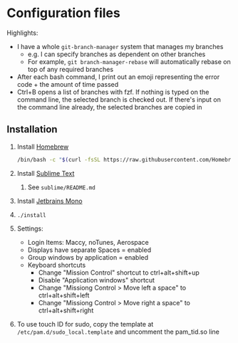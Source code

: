 # Configuration files

Highlights:

* I have a whole `git-branch-manager` system that manages my branches
    * e.g. I can specify branches as dependent on other branches
    * For example, `git branch-manager-rebase` will automatically rebase on top of any required branches
* After each bash command, I print out an emoji representing the error code + the amount of time passed
* Ctrl+B opens a list of branches with fzf. If nothing is typed on the command line, the selected branch is checked out. If there's input on the command line already, the selected branches are copied in

## Installation

1. Install [Homebrew](https://brew.sh)
    ```bash
    /bin/bash -c "$(curl -fsSL https://raw.githubusercontent.com/Homebrew/install/HEAD/install.sh)"
    ```

1. Install [Sublime Text](https://www.sublimetext.com/)
    1. See `sublime/README.md`

1. Install [Jetbrains Mono](https://www.jetbrains.com/lp/mono/)

1. `./install`

1. Settings:
    * Login Items: Maccy, noTunes, Aerospace
    * Displays have separate Spaces = enabled
    * Group windows by application = enabled
    * Keyboard shortcuts
        * Change "Mission Control" shortcut to ctrl+alt+shift+up
        * Disable "Application windows" shortcut
        * Change "Missiong Control > Move left a space" to ctrl+alt+shift+left
        * Change "Missiong Control > Move right a space" to ctrl+alt+shift+right

1. To use touch ID for sudo, copy the template at `/etc/pam.d/sudo_local.template` and uncomment the pam_tid.so line
